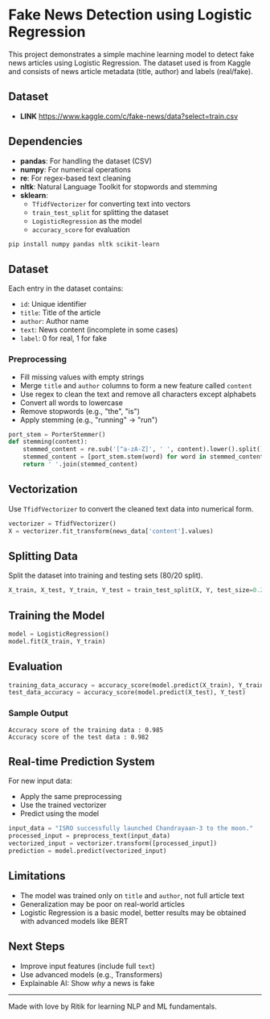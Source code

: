 # Fake News Detection using Logistic Regression

This project demonstrates a simple machine learning model to detect fake news articles using Logistic Regression. The dataset used is from Kaggle and consists of news article metadata (title, author) and labels (real/fake).
## Dataset
- **LINK** https://www.kaggle.com/c/fake-news/data?select=train.csv

## Dependencies

- **pandas**: For handling the dataset (CSV)
- **numpy**: For numerical operations
- **re**: For regex-based text cleaning
- **nltk**: Natural Language Toolkit for stopwords and stemming
- **sklearn**:
  - `TfidfVectorizer` for converting text into vectors
  - `train_test_split` for splitting the dataset
  - `LogisticRegression` as the model
  - `accuracy_score` for evaluation

```bash
pip install numpy pandas nltk scikit-learn
```

## Dataset
Each entry in the dataset contains:
- `id`: Unique identifier
- `title`: Title of the article
- `author`: Author name
- `text`: News content (incomplete in some cases)
- `label`: 0 for real, 1 for fake

### Preprocessing
- Fill missing values with empty strings
- Merge `title` and `author` columns to form a new feature called `content`
- Use regex to clean the text and remove all characters except alphabets
- Convert all words to lowercase
- Remove stopwords (e.g., "the", "is")
- Apply stemming (e.g., "running" -> "run")

```python
port_stem = PorterStemmer()
def stemming(content):
    stemmed_content = re.sub('[^a-zA-Z]', ' ', content).lower().split()
    stemmed_content = [port_stem.stem(word) for word in stemmed_content if word not in stopwords.words('english')]
    return ' '.join(stemmed_content)
```

## Vectorization
Use `TfidfVectorizer` to convert the cleaned text data into numerical form.
```python
vectorizer = TfidfVectorizer()
X = vectorizer.fit_transform(news_data['content'].values)
```

## Splitting Data
Split the dataset into training and testing sets (80/20 split).
```python
X_train, X_test, Y_train, Y_test = train_test_split(X, Y, test_size=0.2, stratify=Y, random_state=2)
```

## Training the Model
```python
model = LogisticRegression()
model.fit(X_train, Y_train)
```

## Evaluation
```python
training_data_accuracy = accuracy_score(model.predict(X_train), Y_train)
test_data_accuracy = accuracy_score(model.predict(X_test), Y_test)
```

### Sample Output
```
Accuracy score of the training data : 0.985
Accuracy score of the test data : 0.982
```

## Real-time Prediction System
For new input data:
- Apply the same preprocessing
- Use the trained vectorizer
- Predict using the model

```python
input_data = "ISRO successfully launched Chandrayaan-3 to the moon."
processed_input = preprocess_text(input_data)
vectorized_input = vectorizer.transform([processed_input])
prediction = model.predict(vectorized_input)
```

## Limitations
- The model was trained only on `title` and `author`, not full article text
- Generalization may be poor on real-world articles
- Logistic Regression is a basic model, better results may be obtained with advanced models like BERT

## Next Steps
- Improve input features (include full `text`)
- Use advanced models (e.g., Transformers)
- Explainable AI: Show *why* a news is fake

---
Made with love by Ritik for learning NLP and ML fundamentals.
